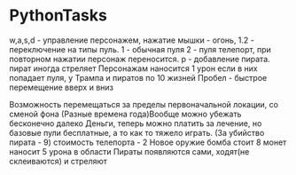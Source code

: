 # PythonTasks
w,a,s,d - управление персонажем,
нажатие мышки - огонь,
1.2 - переключение на типы пуль.
1 - обычная пуля
2 - пуля телепорт, при повторном нажатии персонаж переносится.
p - добавление пирата. пират иногда стреляет 
Персонажам наносится 1 урон если в них попадает пуля, у Трампа и пиратов по 10 жизней
Пробел - быстрое перемещение вверх и вниз

Возможность перемещаться за пределы первоначальной локации, со сменой фона (Разные времена года)Вообще можно убежать бесконечно далеко
Деньги, теперь можно платить за лечение, но базовые пули бесплатные, а то как то тяжело играть. (За убийство пирата - 9) стоимость телепорта - 2
Новое оружие бомба стоит 8 монет наносит 5 урона в области
Пираты появляются сами, ходят(не склеиваются) и стреляют
